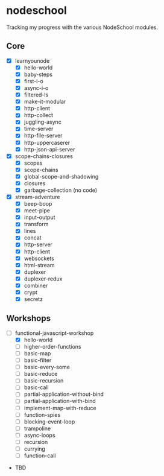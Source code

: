 # nodeschool
Tracking my progress with the various NodeSchool modules.

## Core
 - [x] learnyounode
   - [x] hello-world
   - [x] baby-steps
   - [x] first-i-o
   - [x] async-i-o
   - [x] filtered-ls
   - [x] make-it-modular
   - [x] http-client
   - [x] http-collect
   - [x] juggling-async
   - [x] time-server
   - [x] http-file-server
   - [x] http-uppercaserer
   - [x] http-json-api-server
 - [x] scope-chains-closures
   - [x] scopes
   - [x] scope-chains
   - [x] global-scope-and-shadowing
   - [x] closures
   - [x] garbage-collection (no code)
 - [x] stream-adventure
   - [x] beep-boop
   - [x] meet-pipe
   - [x] input-output
   - [x] transform
   - [x] lines
   - [x] concat
   - [x] http-server
   - [x] http-client
   - [x] websockets
   - [x] html-stream
   - [x] duplexer
   - [x] duplexer-redux
   - [x] combiner
   - [x] crypt
   - [x] secretz

## Workshops
 - [ ] functional-javascript-workshop
   - [x] hello-world
   - [ ] higher-order-functions
   - [ ] basic-map
   - [ ] basic-filter
   - [ ] basic-every-some
   - [ ] basic-reduce
   - [ ] basic-recursion
   - [ ] basic-call
   - [ ] partial-application-without-bind
   - [ ] partial-application-with-bind
   - [ ] implement-map-with-reduce
   - [ ] function-spies
   - [ ] blocking-event-loop
   - [ ] trampoline
   - [ ] async-loops
   - [ ] recursion
   - [ ] currying
   - [ ] function-call
 - TBD
